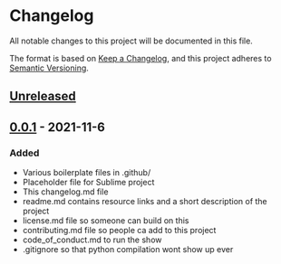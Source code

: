# Changelog

All notable changes to this project will be documented in this file.

The format is based on [Keep a Changelog](https://keepachangelog.com/en/1.0.0/),
and this project adheres to [Semantic Versioning](https://semver.org/spec/v2.0.0.html).

## [Unreleased]

## [0.0.1] - 2021-11-6
### Added
- Various boilerplate files in .github/
- Placeholder file for Sublime project
- This changelog.md file
- readme.md contains resource links and a short description of the project
- license.md file so someone can build on this
- contributing.md file so people ca add to this project
- code_of_conduct.md to run the show
- .gitignore so that python compilation wont show up ever

[Unreleased]: https://github.com/olivierlacan/keep-a-changelog/compare/v0.0.1...HEAD
[0.0.1]: https://github.com/perryBunn/aualerty/releases/tag/v0.0.1
